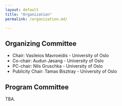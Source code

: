 ```yaml
---
layout: default
title: "Organization"
permalink: /organization.md/

---
```



## Organizing Committee

* Chair: Vasileios Mavroeidis - University of Oslo
* Co-chair: Audun Jøsang - University of Oslo
* PC-chair: Nils Gruschka - University of Oslo
* Publicity Chair: Tamas Bisztray - University of Oslo

## Program Committee

TBA.
